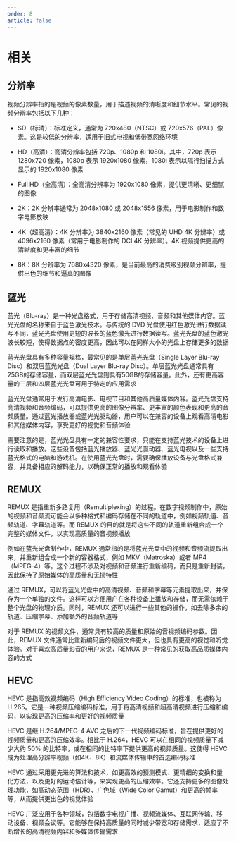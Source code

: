 ```yaml
---
order: 8
article: false
---
```


# 相关

## 分辨率

视频分辨率指的是视频的像素数量，用于描述视频的清晰度和细节水平。常见的视频分辨率包括以下几种：

- SD（标清）：标准定义，通常为 720x480（NTSC）或 720x576（PAL）像素。这是较低的分辨率，适用于旧式电视和低带宽网络环境

- HD（高清）：高清分辨率包括 720p、1080p 和 1080i。其中，720p 表示 1280x720 像素，1080p 表示 1920x1080 像素，1080i 表示以隔行扫描方式显示的 1920x1080 像素

- Full HD（全高清）：全高清分辨率为 1920x1080 像素，提供更清晰、更细腻的图像

- 2K：2K 分辨率通常为 2048x1080 或 2048x1556 像素，用于电影制作和数字电影放映

- 4K（超高清）：4K 分辨率为 3840x2160 像素（常见的 UHD 4K 分辨率）或 4096x2160 像素（常用于电影制作的 DCI 4K 分辨率）。4K 视频提供更高的清晰度和更丰富的细节

- 8K：8K 分辨率为 7680x4320 像素，是当前最高的消费级别视频分辨率，提供出色的细节和逼真的图像

## 蓝光

蓝光（Blu-ray）是一种光盘格式，用于存储高清视频、音频和其他媒体内容。蓝光光盘的名称来自于蓝色激光技术。与传统的 DVD 光盘使用红色激光进行数据读写不同，蓝光光盘使用更短的波长的蓝色激光进行数据读写。蓝光光盘的蓝色激光波长较短，使得数据点的密度更高，因此可以在同样大小的光盘上存储更多的数据

蓝光光盘具有多种容量规格，最常见的是单层蓝光光盘（Single Layer Blu-ray Disc）和双层蓝光光盘（Dual Layer Blu-ray Disc）。单层蓝光光盘通常具有25GB的存储容量，而双层蓝光光盘则具有50GB的存储容量。此外，还有更高容量的三层和四层蓝光光盘可用于特定的应用需求

蓝光光盘通常用于发行高清电影、电视节目和其他高质量媒体内容。蓝光光盘支持高清视频和音频编码，可以提供更高的图像分辨率、更丰富的颜色表现和更高的音频质量。通过蓝光播放器或蓝光光驱动器，用户可以在兼容的设备上观看高清电影和其他媒体内容，享受更好的视觉和音频体验

需要注意的是，蓝光光盘具有一定的兼容性要求，只能在支持蓝光技术的设备上进行读取和播放。这些设备包括蓝光播放器、蓝光光驱动器、蓝光电视以及一些支持蓝光格式的电脑和游戏机。在使用蓝光光盘时，需要确保播放设备与光盘格式兼容，并具备相应的解码能力，以确保正常的播放和观看体验

## REMUX

REMUX 是指重新多路复用（Remultiplexing）的过程。在数字视频制作中，原始的视频和音频流可能会以多种格式和编码存储在不同的轨道中，例如视频轨道、音频轨道、字幕轨道等。而 REMUX 的目的就是将这些不同的轨道重新组合成一个完整的媒体文件，以实现高质量的音视频播放

例如在蓝光光盘制作中，REMUX 通常指的是将蓝光光盘中的视频和音频流提取出来，并重新组合成一个新的容器格式，例如 MKV（Matroska）或者 MP4（MPEG-4）等。这个过程不涉及对视频和音频进行重新编码，而只是重新封装，因此保持了原始媒体的高质量和无损特性

通过 REMUX，可以将蓝光光盘中的高清视频、音频和字幕等元素提取出来，并保存为一个单独的文件。这样可以方便用户在各种设备上播放和存储，而无需依赖于整个光盘的物理介质。同时，REMUX 还可以进行一些其他的操作，如去除多余的轨道、压缩字幕、添加额外的音频轨道等

对于 REMUX 的视频文件，通常具有较高的质量和原始的音视频编码参数。因此，REMUX 文件通常比重新编码后的视频文件更大，但也具有更高的视觉和听觉体验。对于喜欢高质量影音的用户来说，REMUX 是一种常见的获取高品质媒体内容的方式

## HEVC

HEVC 是指高效视频编码（High Efficiency Video Coding）的标准，也被称为 H.265。它是一种视频压缩编码标准，用于将高清视频和超高清视频进行压缩和编码，以实现更高的压缩率和更好的视频质量

HEVC 是继 H.264/MPEG-4 AVC 之后的下一代视频编码标准，旨在提供更好的视频质量和更高的压缩效率。相比于 H.264，HEVC 可以在相同的视频质量下减少大约 50% 的比特率，或在相同的比特率下提供更高的视频质量。这使得 HEVC 成为处理高分辨率视频（如4K、8K）和流媒体传输中的首选编码标准

HEVC 通过采用更先进的算法和技术，如更高效的预测模式、更精细的变换和量化方法，以及更好的运动估计等，来实现更高的压缩效率。它还支持更多的图像处理功能，如高动态范围（HDR）、广色域（Wide Color Gamut）和更高的帧率等，从而提供更出色的视觉体验

HEVC 广泛应用于各种领域，包括数字电视广播、视频流媒体、互联网传输、移动设备、视频会议等。它能够在保持高质量的同时减少带宽和存储需求，适应了不断增长的高清视频内容和多媒体传输需求